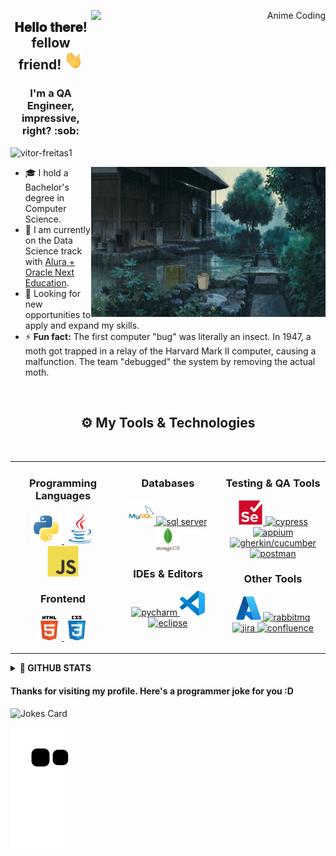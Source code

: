 <p align="right">
  <img src="https://media1.tenor.com/m/c_28_81V_gQAAAAd/anime-code.gif" alt="Anime Coding" align="right" width="375" height="240" />
</p>

<div align="center"><h2> 𝐇𝐞𝐥𝐥𝐨 𝐭𝐡𝐞𝐫𝐞! fellow friend! <img src="https://github.com/ABSphreak/ABSphreak/blob/master/gifs/Hi.gif" width="30px" height="30px"></h2></div>

<h3 align="center">I'm a QA Engineer, impressive, right? :sob:</h3>

<p align="left"> <img src="https://komarev.com/ghpvc/?username=vitor-freitas1&label=Profile%20views&color=0e75b6&style=flat" alt="vitor-freitas1" /> </p>

<img src="https://github.com/vitor-freitas1/vitor-freitas1/blob/main/.github/77a266bb54fc65179ec0672d97268c3a.gif?raw=true" alt="Anime Coding" align="right" width="375" height="240" />

- 🎓 I hold a Bachelor's degree in Computer Science.
- 🌱 I am currently on the Data Science track with [Alura + Oracle Next Education](https://www.oracle.com/br/education/oracle-next-education/).
- 🎯 Looking for new opportunities to apply and expand my skills.
- ⚡ **Fun fact:** The first computer "bug" was literally an insect. In 1947, a moth got trapped in a relay of the Harvard Mark II computer, causing a malfunction. The team "debugged" the system by removing the actual moth.

<br>
<h2 align="center">⚙️ My Tools & Technologies</h2>
<br>

<div align="center">
  <table>
    <tr>
      <td valign="top" width="33%">
        <h3 align="center">Programming Languages</h3>
        <p align="center">
          <a href="https://www.python.org" target="_blank"> <img src="https://raw.githubusercontent.com/devicons/devicon/master/icons/python/python-original.svg" alt="python" width="50" height="50"/> </a>
          <a href="https://www.java.com" target="_blank"> <img src="https://raw.githubusercontent.com/devicons/devicon/master/icons/java/java-original.svg" alt="java" width="50" height="50"/> </a>
          <a href="https://developer.mozilla.org/en-US/docs/Web/JavaScript" target="_blank"> <img src="https://raw.githubusercontent.com/devicons/devicon/master/icons/javascript/javascript-original.svg" alt="javascript" width="50" height="50"/> </a>
        </p>
        <h3 align="center">Frontend</h3>
        <p align="center">
          <a href="https://www.w3.org/html/" target="_blank"> <img src="https://raw.githubusercontent.com/devicons/devicon/master/icons/html5/html5-original-wordmark.svg" alt="html5" width="40" height="40"/> </a>
          <a href="https://www.w3schools.com/css/" target="_blank"> <img src="https://raw.githubusercontent.com/devicons/devicon/master/icons/css3/css3-original-wordmark.svg" alt="css3" width="40" height="40"/> </a>
        </p>
      </td>
      <td valign="top" width="33%">
        <h3 align="center">Databases</h3>
        <p align="center">
          <a href="https://www.mysql.com/" target="_blank"> <img src="https://raw.githubusercontent.com/devicons/devicon/master/icons/mysql/mysql-original-wordmark.svg" alt="mysql" width="40" height="40"/> </a>
          <a href="https://www.microsoft.com/en-us/sql-server" target="_blank"> <img src="https://www.svgrepo.com/show/303229/microsoft-sql-server-logo.svg" alt="sql server" width="40" height="40"/> </a>
          <a href="https://www.mongodb.com/" target="_blank"> <img src="https://raw.githubusercontent.com/devicons/devicon/master/icons/mongodb/mongodb-original-wordmark.svg" alt="mongodb" width="40" height="40"/> </a>
        </p>
        <h3 align="center">IDEs & Editors</h3>
        <p align="center">
          <a href="https://www.jetbrains.com/pycharm/" target="_blank"> <img src="https://cdn.worldvectorlogo.com/logos/pycharm.svg" alt="pycharm" width="40" height="40"/> </a>
          <a href="https://code.visualstudio.com/" target="_blank"> <img src="https://raw.githubusercontent.com/devicons/devicon/master/icons/vscode/vscode-original.svg" alt="vscode" width="40" height="40"/> </a>
          <a href="https://www.eclipse.org/" target="_blank"> <img src="https://cdn.worldvectorlogo.com/logos/eclipse-11.svg" alt="eclipse" width="40" height="40"/> </a>
        </p>
      </td>
      <td valign="top" width="33%">
        <h3 align="center">Testing & QA Tools</h3>
        <p align="center">
          <a href="https://www.selenium.dev/" target="_blank"> <img src="https://raw.githubusercontent.com/devicons/devicon/master/icons/selenium/selenium-original.svg" alt="selenium" width="40" height="40"/> </a>
          <a href="https://www.cypress.io/" target="_blank"> <img src="https://cdn.worldvectorlogo.com/logos/cypress-1.svg" alt="cypress" width="40" height="40"/> </a>
          <a href="http://appium.io/" target="_blank"> <img src="https://cdn.worldvectorlogo.com/logos/appium.svg" alt="appium" width="40" height="40"/> </a>
          <a href="https://cucumber.io/" target="_blank"> <img src="https://cdn.worldvectorlogo.com/logos/cucumber.svg" alt="gherkin/cucumber" width="40" height="40"/> </a>
          <a href="https://postman.com" target="_blank"> <img src="https://www.vectorlogo.zone/logos/getpostman/getpostman-icon.svg" alt="postman" width="40" height="40"/> </a>
        </p>
        <h3 align="center">Other Tools</h3>
        <p align="center">
          <a href="https://azure.microsoft.com/" target="_blank"> <img src="https://raw.githubusercontent.com/devicons/devicon/master/icons/azure/azure-original.svg" alt="azure" width="40" height="40"/> </a>
          <a href="https://www.rabbitmq.com" target="_blank"> <img src="https://cdn.worldvectorlogo.com/logos/rabbitmq.svg" alt="rabbitmq" width="40" height="40"/> </a>
          <a href="https://www.atlassian.com/software/jira" target="_blank"> <img src="https://cdn.worldvectorlogo.com/logos/jira-1.svg" alt="jira" width="40" height="40"/> </a>
          <a href="https://www.atlassian.com/software/confluence" target="_blank"> <img src="https://cdn.worldvectorlogo.com/logos/confluence-1.svg" alt="confluence" width="40" height="40"/> </a>
        </p>
      </td>
    </tr>
  </table>
</div>

<details>
  <summary><b>🤖 GITHUB STATS</b></summary>
  <br>
  <div align="center">
    <img src="https://github-readme-stats.vercel.app/api?username=vitor-freitas1&show_icons=true&theme=dracula&locale=en"/>
    <img src="https://github-readme-stats.vercel.app/api/top-langs?username=vitor-freitas1&show_icons=true&locale=en&langs_count=10&layout=compact&theme=dracula"/>
    <br>
    <img src="https://github-readme-streak-stats.herokuapp.com/?user=vitor-freitas1&theme=dracula"/>
  </div>
</details>

<h4>Thanks for visiting my profile. Here's a programmer joke for you :D</h4>
<img src="https://readme-jokes.vercel.app/api?theme=dracula" alt="Jokes Card" />

![Snake animation](https://github.com/vitor-freitas1/vitor-freitas1/blob/output/github-contribution-grid-snake.svg)
